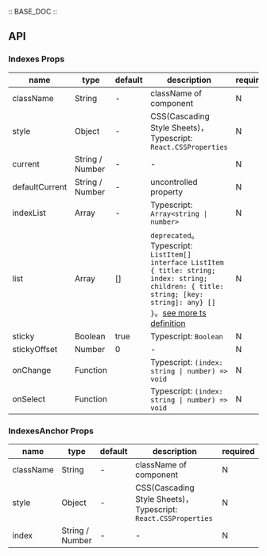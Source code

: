:: BASE_DOC ::

## API

### Indexes Props

name | type | default | description | required
-- | -- | -- | -- | --
className | String | - | className of component | N
style | Object | - | CSS(Cascading Style Sheets)，Typescript: `React.CSSProperties` | N
current | String / Number | - | \- | N
defaultCurrent | String / Number | - | uncontrolled property | N
indexList | Array | - | Typescript: `Array<string \| number>` | N
list | Array | [] | `deprecated`。Typescript: `ListItem[] ` `interface ListItem { title: string;  index: string;  children: { title: string; [key: string]: any} [] }`。[see more ts definition](https://github.com/Tencent/tdesign-mobile-react/tree/develop/src/indexes/type.ts) | N
sticky | Boolean | true | Typescript: `Boolean` | N
stickyOffset | Number | 0 | \- | N
onChange | Function |  | Typescript: `(index: string \| number) => void`<br/> | N
onSelect | Function |  | Typescript: `(index: string \| number) => void`<br/> | N


### IndexesAnchor Props

name | type | default | description | required
-- | -- | -- | -- | --
className | String | - | className of component | N
style | Object | - | CSS(Cascading Style Sheets)，Typescript: `React.CSSProperties` | N
index | String / Number | - | \- | N
